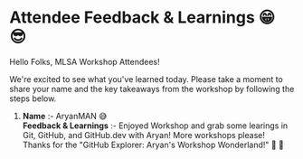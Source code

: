 # Attendee Feedback & Learnings 😁 😎 

Hello Folks, MLSA Workshop Attendees!

We're excited to see what you've learned today. Please take a moment to share your name and the key takeaways from the workshop by following the steps below.

1. **Name** :- AryanMAN 😅 <br>
   **Feedback & Learnings** :- Enjoyed Workshop and grab some learings in Git, GitHub, and GitHub.dev with Aryan! More workshops please! Thanks for the "GitHub Explorer: Aryan's Workshop Wonderland!" 🚀 🙌
